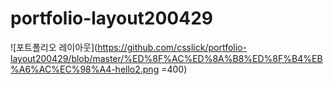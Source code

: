 # portfolio-layout200429
![포트폴리오 레이아웃](https://github.com/csslick/portfolio-layout200429/blob/master/%ED%8F%AC%ED%8A%B8%ED%8F%B4%EB%A6%AC%EC%98%A4-hello2.png =400)
